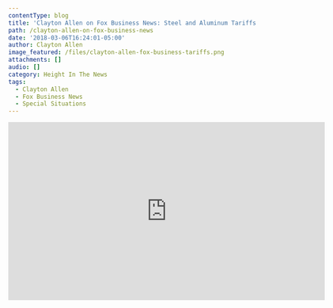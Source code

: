 ```yaml
---
contentType: blog
title: 'Clayton Allen on Fox Business News: Steel and Aluminum Tariffs'
path: /clayton-allen-on-fox-business-news
date: '2018-03-06T16:24:01-05:00'
author: Clayton Allen
image_featured: /files/clayton-allen-fox-business-tariffs.png
attachments: []
audio: []
category: Height In The News
tags:
  - Clayton Allen
  - Fox Business News
  - Special Situations
---
```

<iframe width="640" height="360" src="https://www.youtube.com/embed/FE27UYseIdU" frameborder="0" allow="autoplay; encrypted-media" allowfullscreen></iframe>
